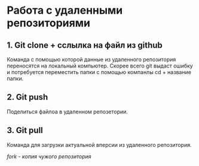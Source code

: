 # Работа с удаленными репозиториями #

## 1. Git clone + сслылка на файл из github ##
Команда с помощью которой данные из удаленного репозитория переносятся на локальный компьютер. 
Скорее всего git выдаст ошибку и потребуется переместить папки с помощью компанлы cd + название папки. 

## 2. Git push ## 
Поделиться файлоа в удаленном репозетории. 

## 3. Git pull ## 
Команда для загрузки актуальной вперсии из удаленного репозитория. 

*fork - копия чужого репозитория* 